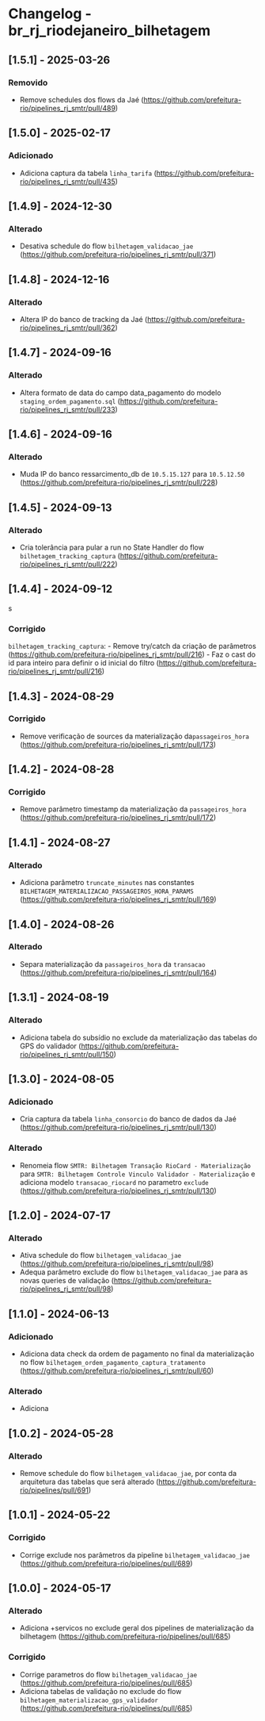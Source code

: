 # Changelog - br_rj_riodejaneiro_bilhetagem

## [1.5.1] - 2025-03-26

### Removido
- Remove schedules dos flows da Jaé (https://github.com/prefeitura-rio/pipelines_rj_smtr/pull/489)

## [1.5.0] - 2025-02-17

### Adicionado
- Adiciona captura da tabela `linha_tarifa` (https://github.com/prefeitura-rio/pipelines_rj_smtr/pull/435)

## [1.4.9] - 2024-12-30

### Alterado
- Desativa schedule do flow `bilhetagem_validacao_jae` (https://github.com/prefeitura-rio/pipelines_rj_smtr/pull/371)

## [1.4.8] - 2024-12-16

### Alterado
- Altera IP do banco de tracking da Jaé (https://github.com/prefeitura-rio/pipelines_rj_smtr/pull/362)

## [1.4.7] - 2024-09-16

### Alterado
- Altera formato de data do campo data_pagamento do modelo `staging_ordem_pagamento.sql` (https://github.com/prefeitura-rio/pipelines_rj_smtr/pull/233)

## [1.4.6] - 2024-09-16

### Alterado
- Muda IP do banco ressarcimento_db de `10.5.15.127` para `10.5.12.50` (https://github.com/prefeitura-rio/pipelines_rj_smtr/pull/228)

## [1.4.5] - 2024-09-13

### Alterado
- Cria tolerância para pular a run no State Handler do flow `bilhetagem_tracking_captura` (https://github.com/prefeitura-rio/pipelines_rj_smtr/pull/222)

## [1.4.4] - 2024-09-12
s
### Corrigido

`bilhetagem_tracking_captura`:
    - Remove try/catch da criação de parâmetros (https://github.com/prefeitura-rio/pipelines_rj_smtr/pull/216)
    - Faz o cast do id para inteiro para definir o id inicial do filtro (https://github.com/prefeitura-rio/pipelines_rj_smtr/pull/216)

## [1.4.3] - 2024-08-29

### Corrigido

- Remove verificação de sources da materialização da`passageiros_hora` (https://github.com/prefeitura-rio/pipelines_rj_smtr/pull/173)

## [1.4.2] - 2024-08-28

### Corrigido

- Remove parâmetro timestamp da materialização da `passageiros_hora` (https://github.com/prefeitura-rio/pipelines_rj_smtr/pull/172)

## [1.4.1] - 2024-08-27

### Alterado

- Adiciona parâmetro `truncate_minutes` nas constantes `BILHETAGEM_MATERIALIZACAO_PASSAGEIROS_HORA_PARAMS` (https://github.com/prefeitura-rio/pipelines_rj_smtr/pull/169)

## [1.4.0] - 2024-08-26

### Alterado

- Separa materialização da `passageiros_hora` da `transacao` (https://github.com/prefeitura-rio/pipelines_rj_smtr/pull/164)

## [1.3.1] - 2024-08-19

### Alterado

- Adiciona tabela do subsídio no exclude da materialização das tabelas do GPS do validador (https://github.com/prefeitura-rio/pipelines_rj_smtr/pull/150)

## [1.3.0] - 2024-08-05

### Adicionado

- Cria captura da tabela `linha_consorcio` do banco de dados da Jaé (https://github.com/prefeitura-rio/pipelines_rj_smtr/pull/130)

### Alterado

- Renomeia flow `SMTR: Bilhetagem Transação RioCard - Materialização` para `SMTR: Bilhetagem Controle Vinculo Validador - Materialização` e adiciona modelo `transacao_riocard` no parametro `exclude`  (https://github.com/prefeitura-rio/pipelines_rj_smtr/pull/130)

## [1.2.0] - 2024-07-17

### Alterado

- Ativa schedule do flow `bilhetagem_validacao_jae` (https://github.com/prefeitura-rio/pipelines_rj_smtr/pull/98)
- Adequa parâmetro exclude do flow `bilhetagem_validacao_jae` para as novas queries de validação (https://github.com/prefeitura-rio/pipelines_rj_smtr/pull/98)

## [1.1.0] - 2024-06-13

### Adicionado

- Adiciona data check da ordem de pagamento no final da materialização no flow `bilhetagem_ordem_pagamento_captura_tratamento` (https://github.com/prefeitura-rio/pipelines_rj_smtr/pull/60)

### Alterado

- Adiciona

## [1.0.2] - 2024-05-28

### Alterado

- Remove schedule do flow `bilhetagem_validacao_jae`, por conta da arquitetura das tabelas que será alterado (https://github.com/prefeitura-rio/pipelines/pull/691)

## [1.0.1] - 2024-05-22

### Corrigido

- Corrige exclude nos parâmetros da pipeline `bilhetagem_validacao_jae` (https://github.com/prefeitura-rio/pipelines/pull/689)

## [1.0.0] - 2024-05-17

### Alterado

- Adiciona +servicos no exclude geral dos pipelines de materialização da bilhetagem (https://github.com/prefeitura-rio/pipelines/pull/685)

### Corrigido

- Corrige parametros do flow `bilhetagem_validacao_jae` (https://github.com/prefeitura-rio/pipelines/pull/685)
- Adiciona tabelas de validação no exclude do flow `bilhetagem_materializacao_gps_validador` (https://github.com/prefeitura-rio/pipelines/pull/685)